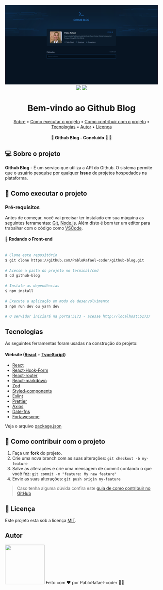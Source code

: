 <img src="https://github.com/PabloRafael-coder/github-blog/blob/main/src/assets/preview/capa.png?raw=true" />
<div align="center">
	<img src="https://img.shields.io/badge/Version-v0.0.0-blue?style=flat-square"/>
	<img src="https://img.shields.io/badge/license-MIT-blue?style=flat-square"/>
</div>

<h1 align=center>Bem-vindo ao Github Blog</h1>


<p align="center">
 <a href="#-sobre-o-projeto">Sobre</a> •
 <a href="#-como-executar-o-projeto">Como executar o projeto</a> •
 <a href="#-como-contribuir-com-o-projeto">Como contribuir com o projeto</a> • 	
 <a href="#tecnologias">Tecnologias</a> • 	
 <a href="#autor">Autor</a> • 
 <a href="#-licença">Licença</a> 

</p>

<h4 align="center"> 
	🚧  Github Blog - Concluído 🚀 🚧
</h4>

## 💻 Sobre o projeto

 **Github Blog** - É um serviço que utiliza a API do Github. O sistema permite que o usuário pesquise por qualquer **Issue**  de projetos hospedados na plataforma. 
## 🚀 Como executar o projeto

### Pré-requisitos

Antes de começar, você vai precisar ter instalado em sua máquina as seguintes ferramentas:
[Git](https://git-scm.com), [Node.js](https://nodejs.org/en/). 
Além disto é bom ter um editor para trabalhar com o código como [VSCode](https://code.visualstudio.com/).

#### 🎲 Rodando o Front-end 
```bash

# Clone este repositório
$ git clone https://github.com/PabloRafael-coder/github-blog.git

# Acesse a pasta do projeto no terminal/cmd
$ cd github-blog

# Instale as dependências
$ npm install

# Execute a aplicação em modo de desenvolvimento
$ npm run dev ou yarn dev

# O servidor iniciará na porta:5173 - acesse http://localhost:5173/ 

```

## Tecnologias

 As seguintes ferramentas foram usadas na construção do projeto:
 
#### **Website**  ([React](https://reactjs.org/)  +  [TypeScript](https://www.typescriptlang.org/))

- [React](https://pt-br.reactjs.org/)
- [React-Hook-Form](https://www.react-hook-form.com/)
- [React-router](https://reactrouter.com/)
- [React-markdown](https://github.com/remarkjs/react-markdown)
- [Zod](https://zod.dev/)
- [Styled-components](https://styled-components.com/)
- [Eslint](https://eslint.org/)
- [Prettier](https://prettier.io/)
- [Axios](https://axios-http.com/)
- [Date-fns](https://date-fns.org/)
- [Fortawesome]( https://fontawesome.com/)
  

<p>Veja o arquivo <a href="https://github.com/PabloRafael-coder/github-blog/blob/main/package.json">package.json</a></p>

## 💪 Como contribuir com o projeto

1. Faça um **fork** do projeto.
2. Crie uma nova branch com as suas alterações: `git checkout -b my-feature`
3. Salve as alterações e crie uma mensagem de commit contando o que você fez: `git commit -m "feature: My new feature"`
4. Envie as suas alterações: `git push origin my-feature`
> Caso tenha alguma dúvida confira este [guia de como contribuir no GitHub](./CONTRIBUTING.md)


## 📝 Licença

Este projeto esta sob a licença [MIT](./LICENSE).

## Autor
 <img src="https://avatars.githubusercontent.com/u/135430154?v=4" width="130px" height="130px"/>
Feito com ❤️ por PabloRafael-coder 👋🏽
